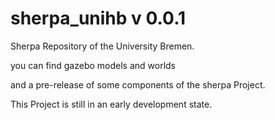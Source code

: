 sherpa_unihb v 0.0.1
============

Sherpa Repository of the University Bremen. 

you can find gazebo models and worlds

and a pre-release of some components of the sherpa Project.


This Project is still in an early development state.


